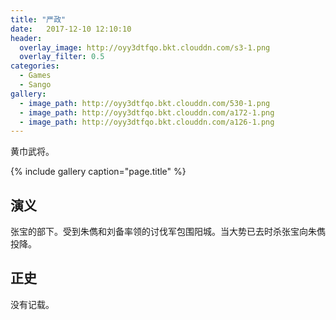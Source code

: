 ```yaml
---
title: "严政"
date:   2017-12-10 12:10:10
header:
  overlay_image: http://oyy3dtfqo.bkt.clouddn.com/s3-1.png
  overlay_filter: 0.5
categories:
  - Games
  - Sango
gallery:
  - image_path: http://oyy3dtfqo.bkt.clouddn.com/530-1.png
  - image_path: http://oyy3dtfqo.bkt.clouddn.com/a172-1.png
  - image_path: http://oyy3dtfqo.bkt.clouddn.com/a126-1.png
---
```


黄巾武将。

{% include gallery caption="page.title" %}

## 演义

张宝的部下。受到朱儁和刘备率领的讨伐军包围阳城。当大势已去时杀张宝向朱儁投降。

## 正史

没有记载。